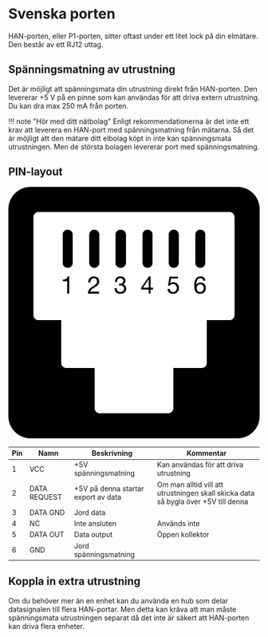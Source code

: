 # Svenska porten

HAN-porten, eller P1-porten, sitter oftast under ett litet lock på din elmätare. Den 
består av ett RJ12 uttag.

## Spänningsmatning av utrustning

Det är möjligt att spänningsmata din utrustning direkt från HAN-porten. Den levererar 
+5 V på en pinne som kan användas för att driva extern utrustning. Du kan dra max 
250 mA från porten.

!!! note "Hör med ditt nätbolag"
    Enligt rekommendationerna är det inte ett krav att leverera en HAN-port med 
    spänningsmatning från mätarna. Så det är möjligt att den mätare ditt elbolag köpt 
    in inte kan spänningsmata utrustningen. Men de största bolagen levererar port med 
    spänningsmatning. 

## PIN-layout

![HAN-port med PIN layout](../images/han-port-with-numbers.svg)

Pin | Namn | Beskrivning | Kommentar
--- | --- | --- | ---
1 | VCC | +5V spänningsmatning | Kan användas för att driva utrustning
2 | DATA REQUEST | +5V på denna startar export av data | Om man alltid vill att utrustningen skall skicka data så bygla över +5V till denna
3 | DATA GND | Jord data | 
4 | NC | Inte ansluten | Används inte 
5 | DATA OUT | Data output | Öppen kollektor
6 | GND | Jord spänningsmatning | 

## Koppla in extra utrustning

Om du behöver mer än en enhet kan du använda en hub som delar datasignalen till flera 
HAN-portar. Men detta kan kräva att man måste spänningsmata utrustningen separat då det 
inte är säkert att HAN-porten kan driva flera enheter.







